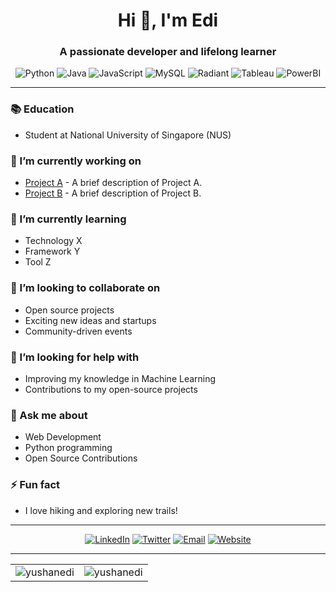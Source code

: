 <h1 align="center">Hi 👋, I'm Edi</h1>
<h3 align="center">A passionate developer and lifelong learner</h3>

<p align="center">
  <img src="https://img.shields.io/badge/Python-3776AB?style=for-the-badge&logo=python&logoColor=white" alt="Python">
  <img src="https://img.shields.io/badge/Java-007396?style=for-the-badge&logo=java&logoColor=white" alt="Java">
  <img src="https://img.shields.io/badge/JavaScript-F7DF1E?style=for-the-badge&logo=javascript&logoColor=black" alt="JavaScript">
  <img src="https://img.shields.io/badge/MySQL-4479A1?style=for-the-badge&logo=mysql&logoColor=white" alt="MySQL">
  <img src="https://img.shields.io/badge/Radiant-4B0082?style=for-the-badge&logo=radio&logoColor=white" alt="Radiant">
  <img src="https://img.shields.io/badge/Tableau-E97627?style=for-the-badge&logo=tableau&logoColor=white" alt="Tableau">
  <img src="https://img.shields.io/badge/PowerBI-F2C811?style=for-the-badge&logo=power-bi&logoColor=black" alt="PowerBI">
</p>

---

### 📚 Education
- Student at National University of Singapore (NUS)

### 🔭 I’m currently working on
- [Project A](https://github.com/yushanedi/project-a) - A brief description of Project A.
- [Project B](https://github.com/yushanedi/project-b) - A brief description of Project B.

### 🌱 I’m currently learning
- Technology X
- Framework Y
- Tool Z

### 👯 I’m looking to collaborate on
- Open source projects
- Exciting new ideas and startups
- Community-driven events

### 🤔 I’m looking for help with
- Improving my knowledge in Machine Learning
- Contributions to my open-source projects

### 💬 Ask me about
- Web Development
- Python programming
- Open Source Contributions

### ⚡ Fun fact
- I love hiking and exploring new trails!

---

<p align="center">
  <a href="https://www.linkedin.com/in/yushanedi/" target="_blank"><img src="https://img.shields.io/badge/-LinkedIn-blue?style=for-the-badge&logo=Linkedin&logoColor=white" alt="LinkedIn"></a>
  <a href="https://twitter.com/yushanedi" target="_blank"><img src="https://img.shields.io/badge/-Twitter-blue?style=for-the-badge&logo=Twitter&logoColor=white" alt="Twitter"></a>
  <a href="mailto:yushanedi@example.com"><img src="https://img.shields.io/badge/-Email-c14438?style=for-the-badge&logo=Gmail&logoColor=white" alt="Email"></a>
  <a href="https://yourpersonalwebsite.com" target="_blank"><img src="https://img.shields.io/badge/-Website-000000?style=for-the-badge&logo=About.me&logoColor=white" alt="Website"></a>
</p>

---

<p align="center">
  <table>
    <tr>
      <td><img src="https://github-readme-stats.vercel.app/api?username=yushanedi&show_icons=true&theme=radical" alt="yushanedi" /></td>
      <td><img src="https://github-readme-streak-stats.herokuapp.com/?user=yushanedi&theme=radical" alt="yushanedi" /></td>
    </tr>
  </table>
</p>
